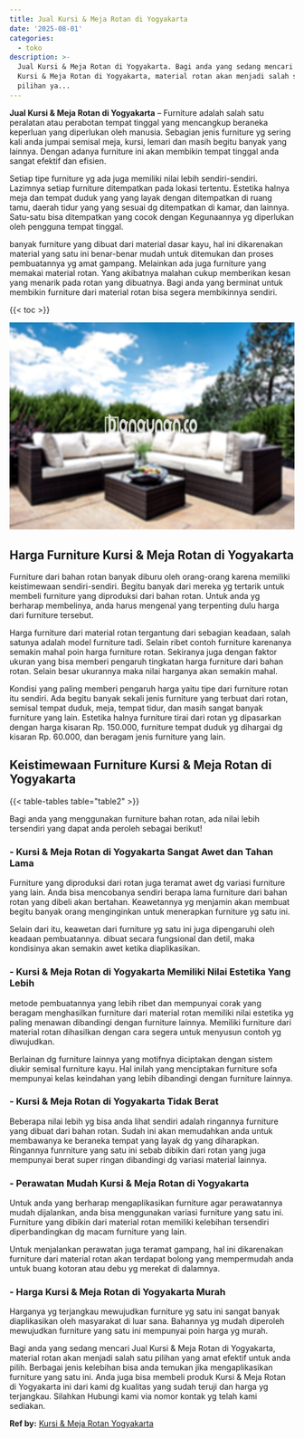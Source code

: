 ```yaml
---
title: Jual Kursi & Meja Rotan di Yogyakarta
date: '2025-08-01'
categories:
  - toko
description: >-
  Jual Kursi & Meja Rotan di Yogyakarta. Bagi anda yang sedang mencari Jual
  Kursi & Meja Rotan di Yogyakarta, material rotan akan menjadi salah satu
  pilihan ya...
---
```


**Jual Kursi & Meja Rotan di Yogyakarta** – Furniture adalah salah satu peralatan atau perabotan tempat tinggal yang mencangkup beraneka keperluan yang diperlukan oleh manusia. Sebagian jenis furniture yg sering kali anda jumpai semisal meja, kursi, lemari dan masih begitu banyak yang lainnya. Dengan adanya furniture ini akan membikin tempat tinggal anda sangat efektif dan efisien.

Setiap tipe furniture yg ada juga memiliki nilai lebih sendiri-sendiri. Lazimnya setiap furniture ditempatkan pada lokasi tertentu. Estetika halnya meja dan tempat duduk yang yang layak dengan ditempatkan di ruang tamu, daerah tidur yang yang sesuai dg ditempatkan di kamar, dan lainnya. Satu-satu bisa ditempatkan yang cocok dengan Kegunaannya yg diperlukan oleh pengguna tempat tinggal.

banyak furniture yang dibuat dari material dasar kayu, hal ini dikarenakan material yang satu ini benar-benar mudah untuk ditemukan dan proses pembuatannya yg amat gampang. Melainkan ada juga furniture yang memakai material rotan. Yang akibatnya malahan cukup memberikan kesan yang menarik pada rotan yang dibuatnya. Bagi anda yang berminat untuk membikin furniture dari material rotan bisa segera membikinnya sendiri.

{{< toc >}}

![Jual Kursi & Meja Rotan di Yogyakarta](/images/kursi-meja-rotan-murah48.png)

## Harga Furniture Kursi & Meja Rotan di Yogyakarta

Furniture dari bahan rotan banyak diburu oleh orang-orang karena memiliki keistimewaan sendiri-sendiri. Begitu banyak dari mereka yg tertarik untuk membeli furniture yang diproduksi dari bahan rotan. Untuk anda yg berharap membelinya, anda harus mengenal yang terpenting dulu harga dari furniture tersebut.

Harga furniture dari material rotan tergantung dari sebagian keadaan, salah satunya adalah model furniture tadi. Selain ribet contoh furniture karenanya semakin mahal poin harga furniture rotan. Sekiranya juga dengan faktor ukuran yang bisa memberi pengaruh tingkatan harga furniture dari bahan rotan. Selain besar ukurannya maka nilai harganya akan semakin mahal.

Kondisi yang paling memberi pengaruh harga yaitu tipe dari furniture rotan itu sendiri. Ada begitu banyak sekali jenis furniture yang terbuat dari rotan, semisal tempat duduk, meja, tempat tidur, dan masih sangat banyak furniture yang lain. Estetika halnya furniture tirai dari rotan yg dipasarkan dengan harga kisaran Rp. 150.000, furniture tempat duduk yg dihargai dg kisaran Rp. 60.000, dan beragam jenis furniture yang lain.

## Keistimewaan Furniture Kursi & Meja Rotan di Yogyakarta

{{< table-tables table="table2" >}}

Bagi anda yang menggunakan furniture bahan rotan, ada nilai lebih tersendiri yang dapat anda peroleh sebagai berikut!

### \- Kursi & Meja Rotan di Yogyakarta Sangat Awet dan Tahan Lama

Furniture yang diproduksi dari rotan juga teramat awet dg variasi furniture yang lain. Anda bisa mencobanya sendiri berapa lama furniture dari bahan rotan yang dibeli akan bertahan. Keawetannya yg menjamin akan membuat begitu banyak orang menginginkan untuk menerapkan furniture yg satu ini.

Selain dari itu, keawetan dari furniture yg satu ini juga dipengaruhi oleh keadaan pembuatannya. dibuat secara fungsional dan detil, maka kondisinya akan semakin awet ketika diaplikasikan.

### \- Kursi & Meja Rotan di Yogyakarta Memiliki Nilai Estetika Yang Lebih

metode pembuatannya yang lebih ribet dan mempunyai corak yang beragam menghasilkan furniture dari material rotan memiliki nilai estetika yg paling menawan dibandingi dengan furniture lainnya. Memiliki furniture dari material rotan dihasilkan dengan cara segera untuk menyusun contoh yg diwujudkan.

Berlainan dg furniture lainnya yang motifnya diciptakan dengan sistem diukir semisal furniture kayu. Hal inilah yang menciptakan furniture sofa mempunyai kelas keindahan yang lebih dibandingi dengan furniture lainnya.

### \- Kursi & Meja Rotan di Yogyakarta Tidak Berat

Beberapa nilai lebih yg bisa anda lihat sendiri adalah ringannya furniture yang dibuat dari bahan rotan. Sudah ini akan memudahkan anda untuk membawanya ke beraneka tempat yang layak dg yang diharapkan. Ringannya funrniture yang satu ini sebab dibikin dari rotan yang juga mempunyai berat super ringan dibandingi dg variasi material lainnya.

### \- Perawatan Mudah Kursi & Meja Rotan di Yogyakarta

Untuk anda yang berharap mengaplikasikan furniture agar perawatannya mudah dijalankan, anda bisa menggunakan variasi furniture yang satu ini. Furniture yang dibikin dari material rotan memiliki kelebihan tersendiri diperbandingkan dg macam furniture yang lain.

Untuk menjalankan perawatan juga teramat gampang, hal ini dikarenakan furniture dari material rotan akan terdapat bolong yang mempermudah anda untuk buang kotoran atau debu yg merekat di dalamnya.

### \- Harga Kursi & Meja Rotan di Yogyakarta Murah

Harganya yg terjangkau mewujudkan furniture yg satu ini sangat banyak diaplikasikan oleh masyarakat di luar sana. Bahannya yg mudah diperoleh mewujudkan furniture yang satu ini mempunyai poin harga yg murah.

Bagi anda yang sedang mencari Jual Kursi & Meja Rotan di Yogyakarta, material rotan akan menjadi salah satu pilihan yang amat efektif untuk anda pilih. Berbagai jenis kelebihan bisa anda temukan jika mengaplikasikan furniture yang satu ini. Anda juga bisa membeli produk Kursi & Meja Rotan di Yogyakarta ini dari kami dg kualitas yang sudah teruji dan harga yg terjangkau. Silahkan Hubungi kami via nomor kontak yg telah kami sediakan.

**Ref by:** [Kursi & Meja Rotan Yogyakarta](https://id.wikipedia.org/wiki/Kursi)
